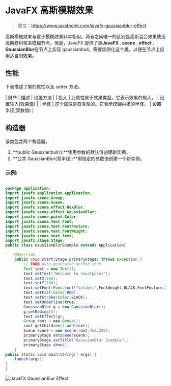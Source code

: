 # JavaFX 高斯模糊效果

> 原文：<https://www.javatpoint.com/javafx-gaussianblur-effect>

高斯模糊效果与盒子模糊效果非常相似。两者之间唯一的区别是高斯混合效果使用高斯卷积核来模糊节点。但是，JavaFX 提供了类**JavaFX . scene . effect . GaussianBlur**在节点上实现 gaussianbull。需要实例化这个类，以便在节点上应用适当的效果。

## 性能

下表描述了类的属性以及 setter 方法。

| 财产 | 描述 | 设置方法 |
| 投入 | 此属性属于效果类型。它表示效果的输入。 | 设置输入(效果值) |
| 半径 | 这个属性是双类型的。它表示模糊内核的半径。 | 设置半径(双数值) |

## 构造器

该类包含两个构造器。

1.  **public Gaussianbulr():**使用参数的默认值创建新实例。
2.  **公共 GaussianBlur(双半径):**用指定的参数值创建一个新实例。

### 示例:

```java

package application;
import javafx.application.Application;
import javafx.scene.Group;
import javafx.scene.Scene;
import javafx.scene.effect.BoxBlur;
import javafx.scene.effect.GaussianBlur;
import javafx.scene.paint.Color;
import javafx.scene.text.Font;
import javafx.scene.text.FontPosture;
import javafx.scene.text.FontWeight;
import javafx.scene.text.Text;
import javafx.stage.Stage;
public class GaussianBlurExample extends Application{

	@Override
	public void start(Stage primaryStage) throws Exception {
		// TODO Auto-generated method stub
		Text text = new Text();
		text.setText("Welcome to JavaTpoint");
		text.setX(100);
		text.setY(100);
		text.setFont(Font.font("Calibri",FontWeight.BLACK,FontPosture.ITALIC,20));
		text.setFill(Color.RED);
		text.setStroke(Color.BLACK);
		text.setUnderline(true);
		GaussianBlur g = new GaussianBlur();
		g.setRadius(5);
		text.setEffect(g);
		Group root = new Group();
		root.getChildren().add(text);
		Scene scene = new Scene(root,450,200);
		primaryStage.setScene(scene);
		primaryStage.setTitle("GaussianBlur Example");
		primaryStage.show();
	}
public static void main(String[] args) {
	launch(args);
}
}

```

![JavaFX GaussianBlur Effect](../img/ed653f9c4f9c6e31ce41e9b8d342f6c1.png)